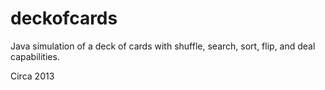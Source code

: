 # deckofcards
Java simulation of a deck of cards with shuffle, search, sort, flip, and deal capabilities. 

Circa 2013
